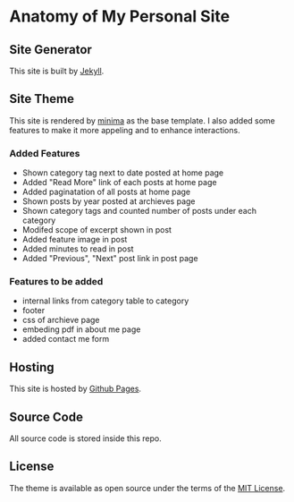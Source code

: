 # Anatomy of My Personal Site

## Site Generator
This site is built by [Jekyll](https://jekyllrb.com/). 

## Site Theme
This site is rendered by [minima](https://github.com/jekyll/minima) as the base template. I also added some features to make it more appeling and to enhance interactions. 

### Added Features

- Shown category tag next to date posted at home page
- Added "Read More" link of each posts at home page
- Added paginatation of all posts at home page
- Shown posts by year posted at archieves page
- Shown category tags and counted number of posts under each category
- Modifed scope of excerpt shown in post
- Added feature image in post
- Added minutes to read in post
- Added "Previous", "Next" post link in post page

### Features to be added

- internal links from category table to category
- footer
- css of archieve page
- embeding pdf in about me page
- added contact me form 

## Hosting
This site is hosted by [Github Pages](https://pages.github.com/). 

## Source Code 
All source code is stored inside this repo.  

## License

The theme is available as open source under the terms of the [MIT License](http://opensource.org/licenses/MIT).
